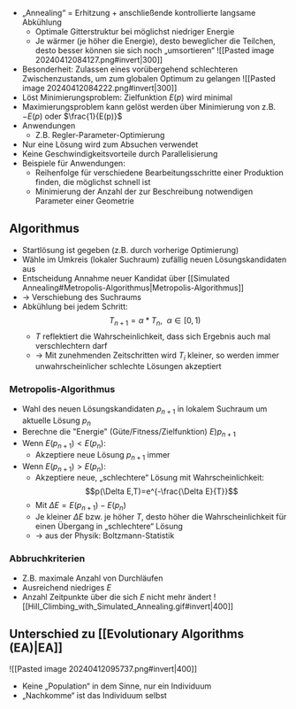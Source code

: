 - „Annealing“ = Erhitzung + anschließende kontrollierte langsame Abkühlung
	- Optimale Gitterstruktur bei möglichst niedriger Energie 
	- Je wärmer (je höher die Energie),  desto beweglicher die Teilchen, desto besser können sie sich noch „umsortieren“
![[Pasted image 20240412084127.png#invert|300]]
- Besonderheit: Zulassen eines vorübergehend schlechteren Zwischenzustands, um zum globalen Optimum zu gelangen
![[Pasted image 20240412084222.png#invert|300]]
- Löst Minimierungsproblem: Zielfunktion $E(p)$ wird minimal 
- Maximierungsproblem kann gelöst werden über Minimierung von z.B. $-E(p)$ oder $\frac{1}{E(p)}$
- Anwendungen 
	- Z.B. Regler-Parameter-Optimierung
- Nur eine Lösung wird zum Absuchen verwendet 
- Keine Geschwindigkeitsvorteile durch Parallelisierung
- Beispiele für Anwendungen: 
	- Reihenfolge für verschiedene Bearbeitungsschritte einer Produktion finden, die möglichst schnell ist 
	- Minimierung der Anzahl der zur Beschreibung notwendigen Parameter einer Geometrie
## Algorithmus
- Startlösung ist gegeben (z.B. durch vorherige Optimierung)
- Wähle im Umkreis (lokaler Suchraum) zufällig neuen Lösungskandidaten aus 
- Entscheidung Annahme neuer Kandidat über [[Simulated Annealing#Metropolis-Algorithmus|Metropolis-Algorithmus]] 
- -> Verschiebung des Suchraums
- Abkühlung bei jedem Schritt: $$T_{n+1}=\alpha*T_{n},\ \ \alpha\in[0,1)$$
	- $T$ reflektiert die Wahrscheinlichkeit, dass sich Ergebnis auch mal verschlechtern darf
	- -> Mit zunehmenden Zeitschritten wird $T_{i}$ kleiner, so werden immer unwahrscheinlicher schlechte Lösungen akzeptiert
### Metropolis-Algorithmus
- Wahl des neuen Lösungskandidaten $p_{n+1}$ in lokalem Suchraum um aktuelle Lösung $p_{n}$
- Berechne die "Energie" (Güte/Fitness/Zielfunktion) $E)p_{n+1}$
- Wenn $E(p_{n+1})< E(p_{n})$:
	- Akzeptiere neue Lösung $p_{n+1}$ immer
- Wenn $E(p_{n+1})> E(p_{n})$:
	- Akzeptiere neue, „schlechtere“ Lösung mit Wahrscheinlichkeit: $$p(\Delta E,T)=e^{-\frac{\Delta E}{T}}$$
	- Mit $\Delta E=E(p_{n+1})-E(p_{n})$
	- Je kleiner $\Delta E$ bzw. je höher $T$, desto höher die Wahrscheinlichkeit für einen Übergang in „schlechtere“ Lösung
	- -> aus der Physik: Boltzmann-Statistik
### Abbruchkriterien 
- Z.B. maximale Anzahl von Durchläufen 
- Ausreichend niedriges $E$ 
- Anzahl Zeitpunkte über die sich $E$ nicht mehr ändert
![[Hill_Climbing_with_Simulated_Annealing.gif#invert|400]]

## Unterschied zu [[Evolutionary Algorithms (EA)|EA]]
![[Pasted image 20240412095737.png#invert|400]]
- Keine „Population“ in dem Sinne, nur ein Individuum 
- „Nachkomme“ ist das Individuum selbst